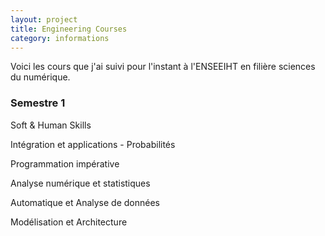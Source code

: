 ```yaml
---
layout: project
title: Engineering Courses
category: informations
---
```

Voici les cours que j'ai suivi pour l'instant à l'ENSEEIHT en filière sciences du numérique.

### Semestre 1

Soft & Human Skills

Intégration et applications - Probabilités

Programmation impérative

Analyse numérique et statistiques

Automatique et Analyse de données

Modélisation et Architecture
